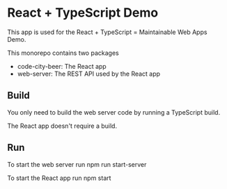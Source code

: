 # React + TypeScript Demo

This app is used for the React + TypeScript = Maintainable Web Apps Demo.

This monorepo contains two packages
- code-city-beer: The React app
- web-server: The REST API used by the React app

## Build
You only need to build the web server code by running a TypeScript build.

The React app doesn't require a build.

## Run

To start the web server run
    npm run start-server

To start the React app run
    npm start
